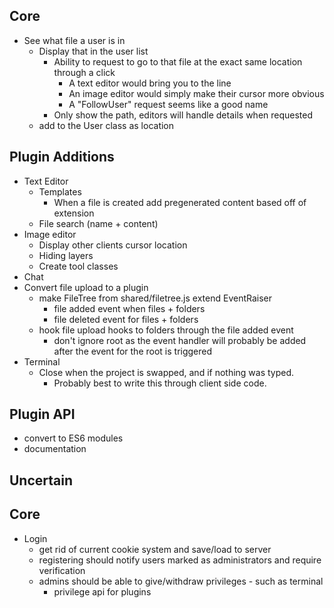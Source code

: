 ## Core

* See what file a user is in
  * Display that in the user list
    * Ability to request to go to that file at the exact same location
      through a click
      * A text editor would bring you to the line
      * An image editor would simply make their cursor more obvious
      * A "FollowUser" request seems like a good name
    * Only show the path, editors will handle details when requested
  * add to the User class as location


## Plugin Additions

* Text Editor
  * Templates
    * When a file is created add pregenerated content based off of extension
  * File search (name + content)
* Image editor
  * Display other clients cursor location
  * Hiding layers
  * Create tool classes
* Chat
* Convert file upload to a plugin
  * make FileTree from shared/filetree.js extend EventRaiser
    * file added event when files + folders
    * file deleted event for files + folders
  * hook file upload hooks to folders through the file added event
    * don't ignore root as the event handler will probably be added after
      the event for the root is triggered
* Terminal
  * Close when the project is swapped, and if nothing was typed.
    * Probably best to write this through client side code.


## Plugin API

* convert to ES6 modules
* documentation


## Uncertain

## Core

* Login
  * get rid of current cookie system and save/load to server
  * registering should notify users marked as administrators and 
    require verification
  * admins should be able to give/withdraw privileges - such as terminal
    * privilege api for plugins